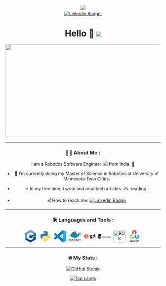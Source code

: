 <div id="header" align="center">
  <img src="https://media2.giphy.com/media/bGgsc5mWoryfgKBx1u/200w.gif?cid=6c09b952vex80dfx6nzjard60x2v0q85k9mj5qmx78y1hvol&ep=v1_gifs_search&rid=200w.gif&ct=g" width="100"/>
  <div id="badges">
    <a href="https://www.linkedin.com/in/vgshenoy/">
      <img src="https://img.shields.io/badge/LinkedIn-blue?style=for-the-badge&logo=linkedin&logoColor=white" alt="LinkedIn Badge"/>
    </a>
  <img src="https://komarev.com/ghpvc/?username=ShenoyVaradaraya&style=flat-square&color=blue" alt=""/>
  <h1>
     Hello 👋
    <img src="https://media.giphy.com/media/hvRJCLFzcasrR4ia7z/giphy.gif" width="30px"/>
  </h1>
</div>
<div align="center">
  <img src="https://media.giphy.com/media/dWesBcTLavkZuG35MI/giphy.gif" width="600" height="300"/>
</div>

---

### :woman_technologist: About Me :
I am a Robotics Software Engineer <img src="https://media.giphy.com/media/WUlplcMpOCEmTGBtBW/giphy.gif" width="30"> from India. 🤖
- :telescope: I’m currently doing my Master of Science in Robotics at University of Minnesota-Twin Cities.

- :zap: In my free time, I write and read tech articles. ✍️ :reading:

- :mailbox:How to reach me: [![Linkedin Badge](https://img.shields.io/badge/LinkedIn-0077B5?style=for-the-badge&logo=linkedin&logoColor=white)](https://www.linkedin.com/in/vgshenoy/)

---

### :hammer_and_wrench: Languages and Tools :
<div>
  <img src="https://github.com/devicons/devicon/blob/master/icons/cplusplus/cplusplus-original.svg" title="C++" alt="C++" width="40" height="40"/>&nbsp;
  <img src="https://github.com/devicons/devicon/blob/master/icons/python/python-original.svg" title="Python" alt="Python" width="40" height="40"/>&nbsp;
  <img src="https://github.com/devicons/devicon/blob/master/icons/vscode/vscode-original.svg" title="VSCODE alt="VSCODE" width="40" height="40"/>&nbsp;
  <img src="https://github.com/devicons/devicon/blob/master/icons/docker/docker-original-wordmark.svg" title="Docker" alt="Docker" width="40" height="40"/>&nbsp;
  <img src="https://github.com/devicons/devicon/blob/master/icons/git/git-original-wordmark.svg" title="Git" **alt="Git" width="40" height="40"/>&nbsp;
  <img src="https://github.com/devicons/devicon/blob/master/icons/ubuntu/ubuntu-plain-wordmark.svg" title="Ubuntu" **alt="Ubuntu" width="40" height="40"/>&nbsp;
  <img src="https://upload.wikimedia.org/wikipedia/commons/b/bb/Ros_logo.svg" title="ROS" **alt="ROS" width="40" height="40"/>&nbsp;
  <img src="https://github.com/devicons/devicon/blob/master/icons/opencv/opencv-original-wordmark.svg" title="OpenCV" **alt="OpenCV" width="40" height="40"/>&nbsp;
  
  
  
</div>

---

### :fire: My Stats :
[![GitHub Streak](http://github-readme-streak-stats.herokuapp.com?user=ShenoyVaradaraya&theme=dark&background=000000)](https://git.io/streak-stats)

[![Top Langs](https://github-readme-stats.vercel.app/api/top-langs/?username=ShenoyVaradaraya&layout=compact&theme=vision-friendly-dark)](https://github.com/anuraghazra/github-readme-stats)
